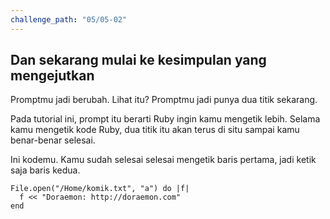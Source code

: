 ```yaml
---
challenge_path: "05/05-02"
---
```


## Dan sekarang mulai ke kesimpulan yang mengejutkan

Promptmu jadi berubah. Lihat itu? Promptmu jadi punya dua titik sekarang.

Pada tutorial ini, prompt itu berarti Ruby ingin kamu mengetik lebih. Selama kamu mengetik kode Ruby, dua titik itu akan terus di situ sampai kamu benar-benar selesai.

Ini kodemu. Kamu sudah selesai selesai mengetik baris pertama, jadi ketik saja baris kedua.

```
File.open("/Home/komik.txt", "a") do |f|
  f << "Doraemon: http://doraemon.com"
end
```